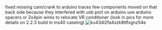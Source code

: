 fixed missing cam/crank to arduino traces
few components moved on that back side because they interfered with usb port on arduino
use arduino spacers or 2x4pin wires to relocate VR conditioner (look in pics for more details on 2.2.3 build in ms40 caseing) 
![ku43di2fa4xzk8ttfxgnz54e](https://user-images.githubusercontent.com/77926915/109420831-b1ec1980-79d4-11eb-9b4a-4a388b634b43.jpg)
